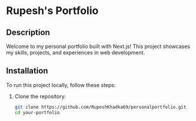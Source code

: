 # Rupesh's Portfolio

## Description

Welcome to my personal portfolio built with Next.js! This project showcases my skills, projects, and experiences in web development.

## Installation

To run this project locally, follow these steps:

1. Clone the repository:

   ```bash
   git clone https://github.com/RupeshKhadka69/personalportfolio.git
   cd your-portfolio
